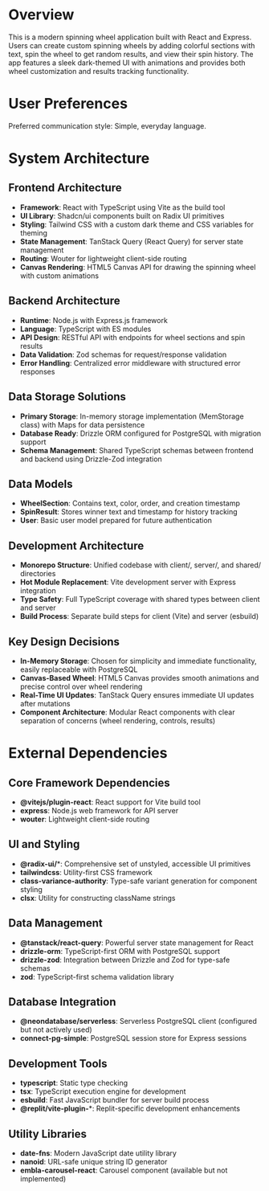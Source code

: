 # Overview

This is a modern spinning wheel application built with React and Express. Users can create custom spinning wheels by adding colorful sections with text, spin the wheel to get random results, and view their spin history. The app features a sleek dark-themed UI with animations and provides both wheel customization and results tracking functionality.

# User Preferences

Preferred communication style: Simple, everyday language.

# System Architecture

## Frontend Architecture
- **Framework**: React with TypeScript using Vite as the build tool
- **UI Library**: Shadcn/ui components built on Radix UI primitives
- **Styling**: Tailwind CSS with a custom dark theme and CSS variables for theming
- **State Management**: TanStack Query (React Query) for server state management
- **Routing**: Wouter for lightweight client-side routing
- **Canvas Rendering**: HTML5 Canvas API for drawing the spinning wheel with custom animations

## Backend Architecture
- **Runtime**: Node.js with Express.js framework
- **Language**: TypeScript with ES modules
- **API Design**: RESTful API with endpoints for wheel sections and spin results
- **Data Validation**: Zod schemas for request/response validation
- **Error Handling**: Centralized error middleware with structured error responses

## Data Storage Solutions
- **Primary Storage**: In-memory storage implementation (MemStorage class) with Maps for data persistence
- **Database Ready**: Drizzle ORM configured for PostgreSQL with migration support
- **Schema Management**: Shared TypeScript schemas between frontend and backend using Drizzle-Zod integration

## Data Models
- **WheelSection**: Contains text, color, order, and creation timestamp
- **SpinResult**: Stores winner text and timestamp for history tracking
- **User**: Basic user model prepared for future authentication

## Development Architecture
- **Monorepo Structure**: Unified codebase with client/, server/, and shared/ directories
- **Hot Module Replacement**: Vite development server with Express integration
- **Type Safety**: Full TypeScript coverage with shared types between client and server
- **Build Process**: Separate build steps for client (Vite) and server (esbuild)

## Key Design Decisions
- **In-Memory Storage**: Chosen for simplicity and immediate functionality, easily replaceable with PostgreSQL
- **Canvas-Based Wheel**: HTML5 Canvas provides smooth animations and precise control over wheel rendering
- **Real-Time UI Updates**: TanStack Query ensures immediate UI updates after mutations
- **Component Architecture**: Modular React components with clear separation of concerns (wheel rendering, controls, results)

# External Dependencies

## Core Framework Dependencies
- **@vitejs/plugin-react**: React support for Vite build tool
- **express**: Node.js web framework for API server
- **wouter**: Lightweight client-side routing

## UI and Styling
- **@radix-ui/***: Comprehensive set of unstyled, accessible UI primitives
- **tailwindcss**: Utility-first CSS framework
- **class-variance-authority**: Type-safe variant generation for component styling
- **clsx**: Utility for constructing className strings

## Data Management
- **@tanstack/react-query**: Powerful server state management for React
- **drizzle-orm**: TypeScript-first ORM with PostgreSQL support
- **drizzle-zod**: Integration between Drizzle and Zod for type-safe schemas
- **zod**: TypeScript-first schema validation library

## Database Integration
- **@neondatabase/serverless**: Serverless PostgreSQL client (configured but not actively used)
- **connect-pg-simple**: PostgreSQL session store for Express sessions

## Development Tools
- **typescript**: Static type checking
- **tsx**: TypeScript execution engine for development
- **esbuild**: Fast JavaScript bundler for server build process
- **@replit/vite-plugin-***: Replit-specific development enhancements

## Utility Libraries
- **date-fns**: Modern JavaScript date utility library
- **nanoid**: URL-safe unique string ID generator
- **embla-carousel-react**: Carousel component (available but not implemented)